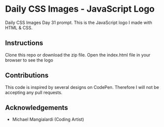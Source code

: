 # Daily CSS Images - JavaScript Logo
Daily CSS Images Day 31 prompt. This is the JavaScript logo I made with HTML & CSS.

## Instructions
Clone this repo or download the zip file. Open the index.html file in your browser to see the logo

## Contributions
This code is inspired by several designs on CodePen. Therefore I will not be accepting any pull requests.

## Acknowledgements
* Michael Mangialardi (Coding Artist)